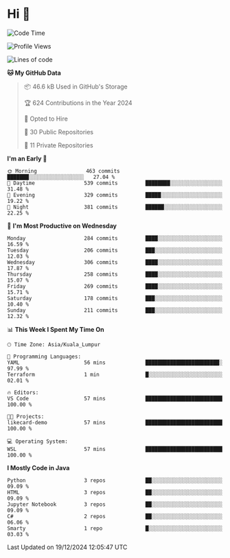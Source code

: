 <h1>Hi 👋</h1>

<!--START_SECTION:waka-->
![Code Time](http://img.shields.io/badge/Code%20Time-804%20hrs%2019%20mins-blue)

![Profile Views](http://img.shields.io/badge/Profile%20Views-1-blue)

![Lines of code](https://img.shields.io/badge/From%20Hello%20World%20I%27ve%20Written-1.3%20million%20lines%20of%20code-blue)

**🐱 My GitHub Data** 

> 📦 46.6 kB Used in GitHub's Storage 
 > 
> 🏆 624 Contributions in the Year 2024
 > 
> 💼 Opted to Hire
 > 
> 📜 30 Public Repositories 
 > 
> 🔑 11 Private Repositories 
 > 
**I'm an Early 🐤** 

```text
🌞 Morning                463 commits         ███████░░░░░░░░░░░░░░░░░░   27.04 % 
🌆 Daytime                539 commits         ████████░░░░░░░░░░░░░░░░░   31.48 % 
🌃 Evening                329 commits         █████░░░░░░░░░░░░░░░░░░░░   19.22 % 
🌙 Night                  381 commits         ██████░░░░░░░░░░░░░░░░░░░   22.25 % 
```
📅 **I'm Most Productive on Wednesday** 

```text
Monday                   284 commits         ████░░░░░░░░░░░░░░░░░░░░░   16.59 % 
Tuesday                  206 commits         ███░░░░░░░░░░░░░░░░░░░░░░   12.03 % 
Wednesday                306 commits         ████░░░░░░░░░░░░░░░░░░░░░   17.87 % 
Thursday                 258 commits         ████░░░░░░░░░░░░░░░░░░░░░   15.07 % 
Friday                   269 commits         ████░░░░░░░░░░░░░░░░░░░░░   15.71 % 
Saturday                 178 commits         ███░░░░░░░░░░░░░░░░░░░░░░   10.40 % 
Sunday                   211 commits         ███░░░░░░░░░░░░░░░░░░░░░░   12.32 % 
```


📊 **This Week I Spent My Time On** 

```text
🕑︎ Time Zone: Asia/Kuala_Lumpur

💬 Programming Languages: 
YAML                     56 mins             ████████████████████████░   97.99 % 
Terraform                1 min               █░░░░░░░░░░░░░░░░░░░░░░░░   02.01 % 

🔥 Editors: 
VS Code                  57 mins             █████████████████████████   100.00 % 

🐱‍💻 Projects: 
likecard-demo            57 mins             █████████████████████████   100.00 % 

💻 Operating System: 
WSL                      57 mins             █████████████████████████   100.00 % 
```

**I Mostly Code in Java** 

```text
Python                   3 repos             ██░░░░░░░░░░░░░░░░░░░░░░░   09.09 % 
HTML                     3 repos             ██░░░░░░░░░░░░░░░░░░░░░░░   09.09 % 
Jupyter Notebook         3 repos             ██░░░░░░░░░░░░░░░░░░░░░░░   09.09 % 
C#                       2 repos             ██░░░░░░░░░░░░░░░░░░░░░░░   06.06 % 
Smarty                   1 repo              █░░░░░░░░░░░░░░░░░░░░░░░░   03.03 % 
```




 Last Updated on 19/12/2024 12:05:47 UTC
<!--END_SECTION:waka-->
